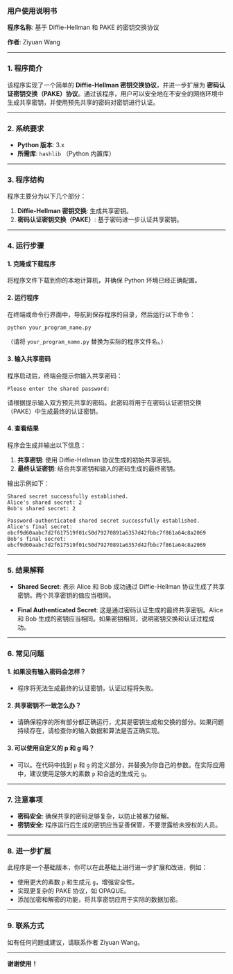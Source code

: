 ### 用户使用说明书

**程序名称**: 基于 Diffie-Hellman 和 PAKE 的密钥交换协议

**作者**: Ziyuan Wang

---

### 1. 程序简介

该程序实现了一个简单的 **Diffie-Hellman 密钥交换协议**，并进一步扩展为 **密码认证密钥交换（PAKE）协议**。通过该程序，用户可以安全地在不安全的网络环境中生成共享密钥，并使用预先共享的密码对密钥进行认证。

---

### 2. 系统要求

- **Python 版本**: 3.x
- **所需库**: `hashlib` （Python 内置库）

---

### 3. 程序结构

程序主要分为以下几个部分：

1. **Diffie-Hellman 密钥交换**: 生成共享密钥。
2. **密码认证密钥交换（PAKE）**: 基于密码进一步认证共享密钥。

---

### 4. 运行步骤

#### 1. 克隆或下载程序

将程序文件下载到你的本地计算机，并确保 Python 环境已经正确配置。

#### 2. 运行程序

在终端或命令行界面中，导航到保存程序的目录，然后运行以下命令：

```bash
python your_program_name.py
```

（请将 `your_program_name.py` 替换为实际的程序文件名。）

#### 3. 输入共享密码

程序启动后，终端会提示你输入共享密码：

```plaintext
Please enter the shared password:
```

请根据提示输入双方预先共享的密码。此密码将用于在密码认证密钥交换（PAKE）中生成最终的认证密钥。

#### 4. 查看结果

程序会生成并输出以下信息：

1. **共享密钥**: 使用 Diffie-Hellman 协议生成的初始共享密钥。
2. **最终认证密钥**: 结合共享密钥和输入的密码生成的最终密钥。

输出示例如下：

```plaintext
Shared secret successfully established.
Alice's shared secret: 2
Bob's shared secret: 2

Password-authenticated shared secret successfully established.
Alice's final secret: ebcf9d60aabc7d2f617519f01c50d79270891a6357d42fbbc7f861a64c8a2069
Bob's final secret: ebcf9d60aabc7d2f617519f01c50d79270891a6357d42fbbc7f861a64c8a2069
```

---

### 5. 结果解释

- **Shared Secret**: 表示 Alice 和 Bob 成功通过 Diffie-Hellman 协议生成了共享密钥。两个共享密钥的值应当相同。
  
- **Final Authenticated Secret**: 这是通过密码认证生成的最终共享密钥。Alice 和 Bob 生成的密钥应当相同。如果密钥相同，说明密钥交换和认证过程成功。

---

### 6. 常见问题

#### 1. **如果没有输入密码会怎样？**
   - 程序将无法生成最终的认证密钥，认证过程将失败。

#### 2. **共享密钥不一致怎么办？**
   - 请确保程序的所有部分都正确运行，尤其是密钥生成和交换的部分。如果问题持续存在，请检查你的输入数据和算法是否正确实现。

#### 3. **可以使用自定义的 p 和 g 吗？**
   - 可以。在代码中找到 `p` 和 `g` 的定义部分，并替换为你自己的参数。在实际应用中，建议使用足够大的素数 `p` 和合适的生成元 `g`。

---

### 7. 注意事项

- **密码安全**: 确保共享的密码足够复杂，以防止被暴力破解。
- **密钥安全**: 程序运行后生成的密钥应当妥善保管，不要泄露给未授权的人员。

---

### 8. 进一步扩展

此程序是一个基础版本，你可以在此基础上进行进一步扩展和改进，例如：

- 使用更大的素数 `p` 和生成元 `g`，增强安全性。
- 实现更复杂的 PAKE 协议，如 OPAQUE。
- 添加加密和解密的功能，将共享密钥应用于实际的数据加密。

---

### 9. 联系方式

如有任何问题或建议，请联系作者 Ziyuan Wang。

---

**谢谢使用！**